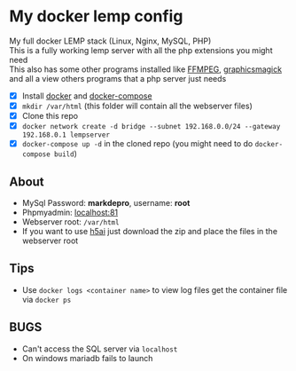 # My docker lemp config
My full docker LEMP stack (Linux, Nginx, MySQL, PHP)  
This is a fully working lemp server with all the php extensions you might need  
This also has some other programs installed like [FFMPEG](https://www.ffmpeg.org/), [graphicsmagick](http://www.graphicsmagick.org/) and all a view others programs that a php server just needs  

- [x] Install [docker](https://docs.docker.com/install/) and [docker-compose](https://docs.docker.com/compose/install/)
- [x] `mkdir /var/html` (this folder will contain all the webserver files)
- [x] Clone this repo
- [x] `docker network create -d bridge --subnet 192.168.0.0/24 --gateway 192.168.0.1 lempserver`
- [x] `docker-compose up -d` in the cloned repo (you might need to do `docker-compose build`)

## About
- MySql Password: **markdepro**, username: **root**
- Phpmyadmin: [localhost:81](http://localhost:81)
- Webserver root: `/var/html`
- If you want to use [h5ai](https://larsjung.de/h5ai/) just download the zip and place the files in the webserver root

## Tips
- Use `docker logs <container name>` to view log files get the container file via `docker ps`

## BUGS
- Can't access the SQL server via `localhost`
- On windows mariadb fails to launch